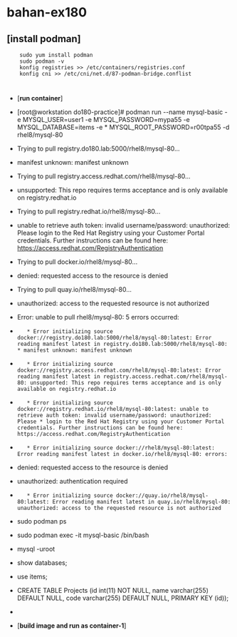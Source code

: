 # bahan-ex180

## [**install podman**]
		sudo yum install podman
		sudo podman -v
		konfig registries >> /etc/containers/registries.conf
		konfig cni >> /etc/cni/net.d/87-podman-bridge.conflist
#
* [**run container**]
* [root@workstation do180-practice]#  podman run --name mysql-basic -e MYSQL_USER=user1 -e MYSQL_PASSWORD=mypa55 -e MYSQL_DATABASE=items -e * MYSQL_ROOT_PASSWORD=r00tpa55 -d rhel8/mysql-80
* Trying to pull registry.do180.lab:5000/rhel8/mysql-80...
*  manifest unknown: manifest unknown
* Trying to pull registry.access.redhat.com/rhel8/mysql-80...
*  unsupported: This repo requires terms acceptance and is only available on registry.redhat.io
* Trying to pull registry.redhat.io/rhel8/mysql-80...
*  unable to retrieve auth token: invalid username/password: unauthorized: Please login to the Red Hat Registry using your Customer Portal credentials. Further instructions can be found here: https://access.redhat.com/RegistryAuthentication
* Trying to pull docker.io/rhel8/mysql-80...
*  denied: requested access to the resource is denied
* Trying to pull quay.io/rhel8/mysql-80...
*  unauthorized: access to the requested resource is not authorized
* Error: unable to pull rhel8/mysql-80: 5 errors occurred:
*        * Error initializing source docker://registry.do180.lab:5000/rhel8/mysql-80:latest: Error reading manifest latest in registry.do180.lab:5000/rhel8/mysql-80: * manifest unknown: manifest unknown
*        * Error initializing source docker://registry.access.redhat.com/rhel8/mysql-80:latest: Error reading manifest latest in registry.access.redhat.com/rhel8/mysql-80: unsupported: This repo requires terms acceptance and is only available on registry.redhat.io
*        * Error initializing source docker://registry.redhat.io/rhel8/mysql-80:latest: unable to retrieve auth token: invalid username/password: unauthorized: Please * login to the Red Hat Registry using your Customer Portal credentials. Further instructions can be found here: https://access.redhat.com/RegistryAuthentication
*        * Error initializing source docker://rhel8/mysql-80:latest: Error reading manifest latest in docker.io/rhel8/mysql-80: errors:
* denied: requested access to the resource is denied
* unauthorized: authentication required

*        * Error initializing source docker://quay.io/rhel8/mysql-80:latest: Error reading manifest latest in quay.io/rhel8/mysql-80: unauthorized: access to the requested resource is not authorized
* sudo podman ps
* sudo podman exec -it mysql-basic /bin/bash
* mysql -uroot
* show databases;
* use items;
* CREATE TABLE Projects (id int(11) NOT NULL, name varchar(255) DEFAULT NULL, code varchar(255) DEFAULT NULL, PRIMARY KEY (id));
* 


* [**build image and run as container-1**]
